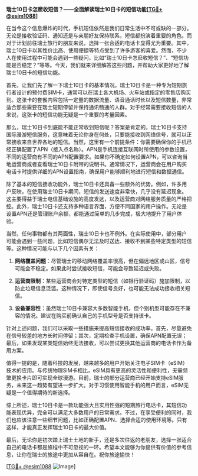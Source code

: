 **瑞士10日卡怎麽收短信？——全面解读瑞士10日卡的短信功能[[TG💪+ @esim1088](https://t.me/s/esim1088)]**

在当今这个信息爆炸的时代，手机短信依然是我们日常生活中不可或缺的一部分。无论是接收验证码、通知还是与亲朋好友保持联系，短信都扮演着重要的角色。而对于计划前往瑞士旅行的朋友来说，选择一张合适的电话卡显得尤为重要。其中，瑞士10日卡以其性价比高、使用便捷等特点受到了许多游客的喜爱。然而，不少人在使用过程中可能会遇到一些疑问，比如“瑞士10日卡怎麽收短信？”、“短信功能是否稳定？”等等。今天，我们就来详细解答这些问题，并帮助大家更好地了解瑞士10日卡的短信功能。

首先，让我们先了解一下瑞士10日卡的基本情况。瑞士10日卡是一种专为短期旅行者设计的预付费SIM卡，通常可以在瑞士各大机场、火车站或指定的零售店购买到。这张卡的套餐内容包括一定量的数据流量、语音通话时长以及短信数量，非常适合那些需要在瑞士短期停留并保持通讯畅通的人群。对于经常需要接收短信的人来说，这张卡的短信功能无疑是一个重要的考量因素。

那么，瑞士10日卡到底能不能正常收到短信呢？答案是肯定的。瑞士10日卡支持国际漫游短信服务，这意味着无论你身在何处，只要能接收到网络信号，就可以正常接收来自世界各地的短信。当然，这里有一个前提条件：你需要确保你的手机已经正确配置了APN（接入点名称）。APN是手机连接互联网时所使用的参数设置，不同的运营商有不同的APN配置要求。如果你不确定如何设置APN，可以咨询当地运营商或者查看瑞士10日卡附带的说明书。通常情况下，运营商会在用户购买电话卡时提供详细的APN设置指南，确保用户能够顺利地进行短信和数据通信。

除了基本的短信接收功能外，瑞士10日卡还具备一些额外的优势。例如，许多用户反映，在使用瑞士10日卡期间，短信的发送速度非常快，几乎没有延迟现象。这主要得益于瑞士电信基础设施的高度发达，以及运营商对网络服务质量的严格把控。此外，瑞士10日卡还支持多种语言界面，方便不同国家的用户操作。无论是设置APN还是管理账户余额，都能通过简单的几步完成，极大地提升了用户体验。

当然，任何事物都有其两面性，瑞士10日卡也不例外。在实际使用中，部分用户可能会遇到一些问题，比如短信偶尔无法及时送达、接收不到某些特定类型的短信等。这种情况可能与以下几个因素有关：

1. **网络覆盖问题**：尽管瑞士的移动网络覆盖率很高，但在偏远地区或山区，信号可能会不稳定。如果此时尝试接收短信，可能会导致延迟或失败。
   
2. **运营商限制**：某些运营商会对特定类型的短信（如银行验证码）施加限制，以防止垃圾信息泛滥。这种情况下，即使信号良好，也可能无法成功接收相关短信。

3. **设备兼容性**：虽然瑞士10日卡兼容大多数智能手机，但个别机型可能存在不兼容的情况。建议在购买前确认自己的手机型号是否支持该卡。

针对上述问题，我们可以采取一些措施来提高短信接收的成功率。首先，尽量避免在信号较差的地方长时间停留；其次，定期检查手机设置，确保APN配置无误；最后，如果发现某类短信始终无法接收，可以尝试更换其他运营商的电话卡作为备用方案。

值得一提的是，随着科技的发展，越来越多的用户开始关注电子SIM卡（eSIM）技术的应用。与传统物理SIM卡相比，eSIM具有更高的灵活性和便利性，无需频繁更换卡片即可实现全球漫游。目前，瑞士的部分运营商已经开始支持eSIM服务，未来这一趋势有望进一步扩大。对于习惯使用智能手机的用户而言，eSIM无疑是一个值得期待的新选择。

综上所述，瑞士10日卡是一款功能强大且实用性强的短期旅行电话卡，其短信功能表现优异，完全可以满足大多数用户的日常需求。不过，在享受便利的同时，我们也应该注意一些细节问题，比如正确配置APN、选择合适的使用环境等。只有这样，才能真正发挥瑞士10日卡的最大价值。

最后，无论你是初次踏上瑞士土地的新手，还是多次往返的老朋友，选择一张适合自己的电话卡都是旅程中不可忽视的一环。希望本文能够为你提供有价值的参考信息，让你在瑞士的旅途中更加从容自在。祝你旅途愉快！

[[TG💪+ @esim1088](https://t.me/s/esim1088) ![Image](https://i.postimg.cc/4NQfJmqS/Snipaste-2025-05-13-00-14-12.png)]